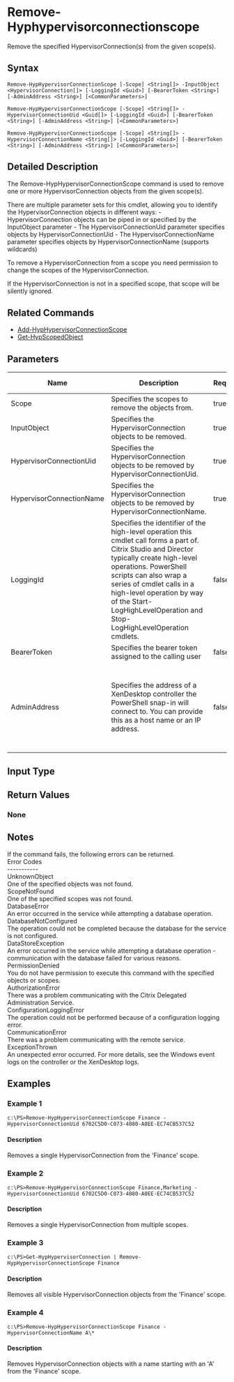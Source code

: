 ﻿
# Remove-Hyphypervisorconnectionscope
Remove the specified HypervisorConnection(s) from the given scope(s).
## Syntax
```
Remove-HypHypervisorConnectionScope [-Scope] <String[]> -InputObject <HypervisorConnection[]> [-LoggingId <Guid>] [-BearerToken <String>] [-AdminAddress <String>] [<CommonParameters>]

Remove-HypHypervisorConnectionScope [-Scope] <String[]> -HypervisorConnectionUid <Guid[]> [-LoggingId <Guid>] [-BearerToken <String>] [-AdminAddress <String>] [<CommonParameters>]

Remove-HypHypervisorConnectionScope [-Scope] <String[]> -HypervisorConnectionName <String[]> [-LoggingId <Guid>] [-BearerToken <String>] [-AdminAddress <String>] [<CommonParameters>]
```
## Detailed Description
The Remove-HypHypervisorConnectionScope command is used to remove one or more HypervisorConnection objects from the given scope(s).

There are multiple parameter sets for this cmdlet, allowing you to identify the HypervisorConnection objects in different ways: - HypervisorConnection objects can be piped in or specified by the InputObject parameter - The HypervisorConnectionUid parameter specifies objects by HypervisorConnectionUid - The HypervisorConnectionName parameter specifies objects by HypervisorConnectionName (supports wildcards)

To remove a HypervisorConnection from a scope you need permission to change the scopes of the HypervisorConnection.

If the HypervisorConnection is not in a specified scope, that scope will be silently ignored.


## Related Commands

* [Add-HypHypervisorConnectionScope](../Add-HypHypervisorConnectionScope/)
* [Get-HypScopedObject](../Get-HypScopedObject/)
## Parameters
| Name   | Description | Required? | Pipeline Input | Default Value |
| --- | --- | --- | --- | --- |
| Scope | Specifies the scopes to remove the objects from. | true | false |  |
| InputObject | Specifies the HypervisorConnection objects to be removed. | true | true (ByValue, ByPropertyName) |  |
| HypervisorConnectionUid | Specifies the HypervisorConnection objects to be removed by HypervisorConnectionUid. | true | true (ByValue, ByPropertyName) |  |
| HypervisorConnectionName | Specifies the HypervisorConnection objects to be removed by HypervisorConnectionName. | true | true (ByValue, ByPropertyName) |  |
| LoggingId | Specifies the identifier of the high-level operation this cmdlet call forms a part of. Citrix Studio and Director typically create high-level operations. PowerShell scripts can also wrap a series of cmdlet calls in a high-level operation by way of the Start-LogHighLevelOperation and Stop-LogHighLevelOperation cmdlets. | false | false |  |
| BearerToken | Specifies the bearer token assigned to the calling user | false | false |  |
| AdminAddress | Specifies the address of a XenDesktop controller the PowerShell snap-in will connect to. You can provide this as a host name or an IP address. | false | false | Localhost. Once a value is provided by any cmdlet, this value becomes the default. |

## Input Type

### 

## Return Values

### None

## Notes
If the command fails, the following errors can be returned.<br>    Error Codes<br>    -----------<br>    UnknownObject<br>        One of the specified objects was not found.<br>    ScopeNotFound<br>        One of the specified scopes was not found.<br>    DatabaseError<br>        An error occurred in the service while attempting a database operation.<br>    DatabaseNotConfigured<br>        The operation could not be completed because the database for the service is not configured.<br>    DataStoreException<br>        An error occurred in the service while attempting a database operation - communication with the database failed for various reasons.<br>    PermissionDenied<br>        You do not have permission to execute this command with the specified objects or scopes.<br>    AuthorizationError<br>        There was a problem communicating with the Citrix Delegated Administration Service.<br>    ConfigurationLoggingError<br>        The operation could not be performed because of a configuration logging error.<br>    CommunicationError<br>        There was a problem communicating with the remote service.<br>    ExceptionThrown<br>        An unexpected error occurred.  For more details, see the Windows event logs on the controller or the XenDesktop logs.
## Examples

### Example 1
```
c:\PS>Remove-HypHypervisorConnectionScope Finance -HypervisorConnectionUid 6702C5D0-C073-4080-A0EE-EC74CB537C52
```
#### Description
Removes a single HypervisorConnection from the 'Finance' scope.
### Example 2
```
c:\PS>Remove-HypHypervisorConnectionScope Finance,Marketing -HypervisorConnectionUid 6702C5D0-C073-4080-A0EE-EC74CB537C52
```
#### Description
Removes a single HypervisorConnection from multiple scopes.
### Example 3
```
c:\PS>Get-HypHypervisorConnection | Remove-HypHypervisorConnectionScope Finance
```
#### Description
Removes all visible HypervisorConnection objects from the 'Finance' scope.
### Example 4
```
c:\PS>Remove-HypHypervisorConnectionScope Finance -HypervisorConnectionName A\*
```
#### Description
Removes HypervisorConnection objects with a name starting with an 'A' from the 'Finance' scope.

